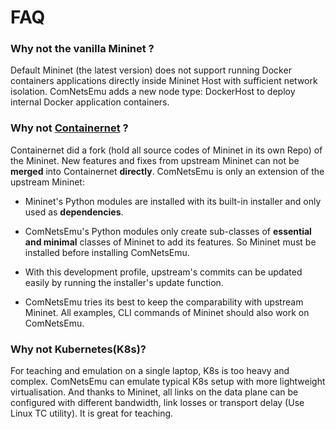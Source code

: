 # FAQ

### Why not the vanilla Mininet ?

Default Mininet (the latest version) does not support running Docker containers
applications directly inside Mininet Host with sufficient network isolation.
ComNetsEmu adds a new node type: DockerHost to deploy internal Docker
application containers.

### Why not [Containernet](https://containernet.github.io/) ?

Containernet did a fork (hold all source codes of Mininet in its own Repo) of the Mininet.
New features and fixes from upstream Mininet can not be **merged** into Containernet **directly**.
ComNetsEmu is only an extension of the upstream Mininet:

-   Mininet's Python modules are installed with its built-in installer and only used as **dependencies**.

-   ComNetsEmu's Python modules only create sub-classes of **essential and
	minimal** classes of Mininet to add its features.
	So Mininet must be installed before installing ComNetsEmu.

-   With this development profile, upstream's commits can be updated easily by
	running the installer's update function.

-   ComNetsEmu tries its best to keep the comparability with upstream Mininet.
	All examples, CLI commands of Mininet should also work on ComNetsEmu.

### Why not Kubernetes(K8s)?

For teaching and emulation on a single laptop, K8s is too heavy and complex.
ComNetsEmu can emulate typical K8s setup with more lightweight virtualisation.
And thanks to Mininet, all links on the data plane can be configured with
different bandwidth, link losses or transport delay (Use Linux TC utility).
It is great for teaching.

